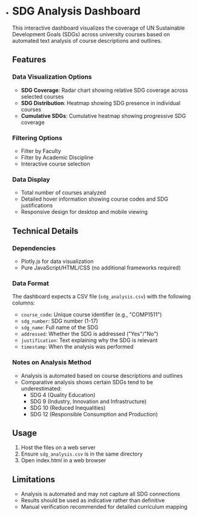 - # SDG Analysis Dashboard

  This interactive dashboard visualizes the coverage of UN Sustainable Development Goals (SDGs) across university courses based on automated text analysis of course descriptions and outlines.

  ## Features

  ### Data Visualization Options
  - **SDG Coverage**: Radar chart showing relative SDG coverage across selected courses
  - **SDG Distribution**: Heatmap showing SDG presence in individual courses
  - **Cumulative SDGs**: Cumulative heatmap showing progressive SDG coverage

  ### Filtering Options
  - Filter by Faculty
  - Filter by Academic Discipline
  - Interactive course selection

  ### Data Display
  - Total number of courses analyzed
  - Detailed hover information showing course codes and SDG justifications
  - Responsive design for desktop and mobile viewing

  ## Technical Details

  ### Dependencies
  - Plotly.js for data visualization
  - Pure JavaScript/HTML/CSS (no additional frameworks required)

  ### Data Format
  The dashboard expects a CSV file (`sdg_analysis.csv`) with the following columns:
  - `course_code`: Unique course identifier (e.g., "COMP1511")
  - `sdg_number`: SDG number (1-17)
  - `sdg_name`: Full name of the SDG
  - `addressed`: Whether the SDG is addressed ("Yes"/"No")
  - `justification`: Text explaining why the SDG is relevant
  - `timestamp`: When the analysis was performed

  ### Notes on Analysis Method
  - Analysis is automated based on course descriptions and outlines
  - Comparative analysis shows certain SDGs tend to be underestimated:
    - SDG 4 (Quality Education)
    - SDG 9 (Industry, Innovation and Infrastructure) 
    - SDG 10 (Reduced Inequalities)
    - SDG 12 (Responsible Consumption and Production)

  ## Usage

  1. Host the files on a web server
  2. Ensure `sdg_analysis.csv` is in the same directory
  3. Open index.html in a web browser

  ## Limitations
  - Analysis is automated and may not capture all SDG connections
  - Results should be used as indicative rather than definitive
  - Manual verification recommended for detailed curriculum mapping
